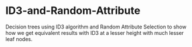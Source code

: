 # ID3-and-Random-Attribute
Decision trees using ID3 algorithm and Random Attribute Selection to show how we get equivalent results with ID3 at a lesser height with much lesser leaf nodes.
